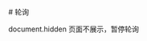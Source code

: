 <script>
import polling from './polling.vue'

export default {
  components: {
    polling
  }
}
</script>

<polling />
# 轮询

document.hidden 页面不展示，暂停轮询